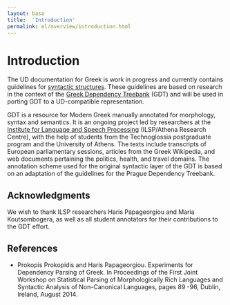 ```yaml
---
layout: base
title:  'Introduction'
permalink: el/overview/introduction.html
---
```


# Introduction

The  UD documentation for Greek is work in progress and currently contains guidelines for [syntactic structures](../overview/syntax.html). These guidelines are based on research in the context of the [Greek Dependency Treebank](http://gdt.ilsp.gr/) (GDT) and will be used in porting GDT to a UD-compatible representation. 

GDT is a resource for Modern Greek manually annotated for morphology, syntax and semantics. It is an ongoing project led by researchers at the [Institute for Language and Speech Processing](http://www.ilsp.gr/) (ILSP/Athena Research Centre), with the help of students from the Technoglossia postgraduate program and the University of Athens. The texts include transcripts of European parliamentary sessions, articles from the Greek Wikipedia, and web documents pertaining the politics, health, and travel domains. The annotation scheme used for the original syntactic layer of the GDT is based on an adaptation of the guidelines for the Prague Dependency Treebank.

## Acknowledgments

We wish to thank ILSP researchers Haris Papageorgiou and Maria Koutsombogera, as well as all student annotators for their contributions to the GDT effort.

## References

* Prokopis Prokopidis and Haris Papageorgiou. Experiments for Dependency Parsing of Greek. In Proceedings of the First Joint Workshop on Statistical Parsing of Morphologically Rich Languages and Syntactic Analysis of Non-Canonical Languages, pages 89 -96, Dublin, Ireland, August 2014.
